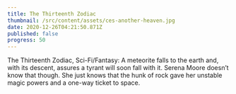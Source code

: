 ```yaml
---
title: The Thirteenth Zodiac
thumbnail: /src/content/assets/ces-another-heaven.jpg
date: 2020-12-26T04:21:50.871Z
published: false
progress: 50
---
```


The Thirteenth Zodiac, Sci-Fi/Fantasy: A meteorite falls to the earth and, with its descent, assures a tyrant will soon fall with it. Serena Moore doesn’t know that though. She just knows that the hunk of rock gave her unstable magic powers and a one-way ticket to space.
